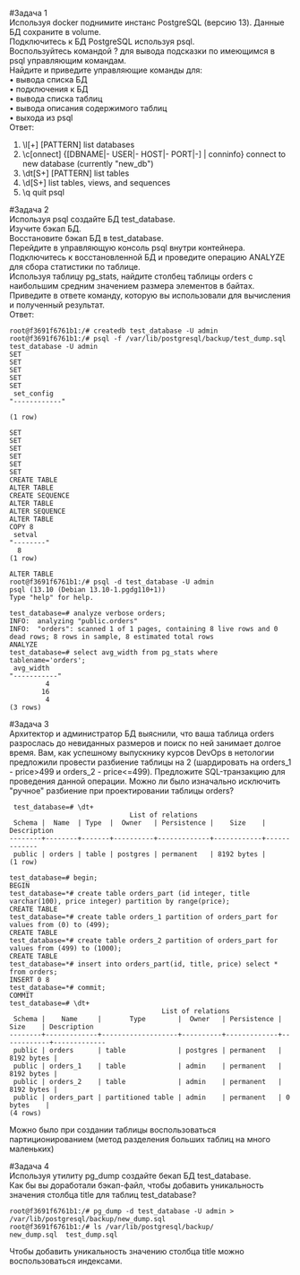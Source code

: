 #Задача 1  
Используя docker поднимите инстанс PostgreSQL (версию 13). Данные БД сохраните в volume.  
Подключитесь к БД PostgreSQL используя psql.  
Воспользуйтесь командой \? для вывода подсказки по имеющимся в psql управляющим командам.  
Найдите и приведите управляющие команды для:  
•	вывода списка БД  
•	подключения к БД  
•	вывода списка таблиц  
•	вывода описания содержимого таблиц  
•	выхода из psql  
Ответ:  
  
1.	\l[+]   [PATTERN]      list databases  
2.	\c[onnect] {[DBNAME|- USER|- HOST|- PORT|-] | conninfo}  connect to new database (currently "new_db")  
3.	\dt[S+] [PATTERN]    list tables  
4.	\d[S+]    list tables, views, and sequences  
5.	\q   quit psql  
  
#Задача 2  
Используя psql создайте БД test_database.  
Изучите бэкап БД.  
Восстановите бэкап БД в test_database.  
Перейдите в управляющую консоль psql внутри контейнера.  
Подключитесь к восстановленной БД и проведите операцию ANALYZE для сбора статистики по таблице.  
Используя таблицу pg_stats, найдите столбец таблицы orders с наибольшим средним значением размера элементов в байтах.  
Приведите в ответе команду, которую вы использовали для вычисления и полученный результат.  
Ответ:  
  
    root@f3691f6761b1:/# createdb test_database -U admin  
    root@f3691f6761b1:/# psql -f /var/lib/postgresql/backup/test_dump.sql test_database -U admin  
    SET  
    SET  
    SET  
    SET  
    SET  
     set_config  
    "------------"  
      
    (1 row)  
      
    SET  
    SET  
    SET  
    SET  
    SET  
    SET  
    CREATE TABLE  
    ALTER TABLE  
    CREATE SEQUENCE  
    ALTER TABLE  
    ALTER SEQUENCE  
    ALTER TABLE  
    COPY 8  
     setval  
    "--------"  
      8  
    (1 row)  
  
    ALTER TABLE  
    root@f3691f6761b1:/# psql -d test_database -U admin  
    psql (13.10 (Debian 13.10-1.pgdg110+1))  
    Type "help" for help.  
  
    test_database=# analyze verbose orders;  
    INFO:  analyzing "public.orders"  
    INFO:  "orders": scanned 1 of 1 pages, containing 8 live rows and 0 dead rows; 8 rows in sample, 8 estimated total rows  
    ANALYZE  
    test_database=# select avg_width from pg_stats where tablename='orders';  
     avg_width  
    "-----------"  
             4  
            16  
             4  
    (3 rows)  
  
#Задача 3  
Архитектор и администратор БД выяснили, что ваша таблица orders разрослась до невиданных размеров и поиск по ней занимает долгое время. Вам, как успешному выпускнику курсов DevOps в нетологии предложили провести разбиение таблицы на 2 (шардировать на orders_1 - price>499 и orders_2 - price<=499).
Предложите SQL-транзакцию для проведения данной операции.
Можно ли было изначально исключить "ручное" разбиение при проектировании таблицы orders?  
    
     test_database=# \dt+  
                                  List of relations  
     Schema |  Name  | Type  |  Owner   | Persistence |    Size    | Description  
    --------+--------+-------+----------+-------------+------------+-------------  
     public | orders | table | postgres | permanent   | 8192 bytes |  
    (1 row)  
  
    test_database=# begin;  
    BEGIN  
    test_database=*# create table orders_part (id integer, title varchar(100), price integer) partition by range(price);  
    CREATE TABLE  
    test_database=*# create table orders_1 partition of orders_part for values from (0) to (499);  
    CREATE TABLE  
    test_database=*# create table orders_2 partition of orders_part for values from (499) to (1000);  
    CREATE TABLE  
    test_database=*# insert into orders_part(id, title, price) select * from orders;  
    INSERT 0 8  
    test_database=*# commit;  
    COMMIT  
    test_database=# \dt+  
                                          List of relations  
     Schema |    Name     |       Type        |  Owner   | Persistence |    Size    | Description  
    --------+-------------+-------------------+----------+-------------+------------+-------------   
     public | orders      | table             | postgres | permanent   | 8192 bytes |  
     public | orders_1    | table             | admin    | permanent   | 8192 bytes |  
     public | orders_2    | table             | admin    | permanent   | 8192 bytes |  
     public | orders_part | partitioned table | admin    | permanent   | 0 bytes    |  
    (4 rows)  
  
Можно было при создании таблицы воспользоваться партиционированием (метод разделения больших таблиц на много маленьких)  
  
#Задача 4  
Используя утилиту pg_dump создайте бекап БД test_database.  
Как бы вы доработали бэкап-файл, чтобы добавить уникальность значения столбца title для таблиц test_database?  
    
    root@f3691f6761b1:/# pg_dump -d test_database -U admin > /var/lib/postgresql/backup/new_dump.sql  
    root@f3691f6761b1:/# ls /var/lib/postgresql/backup/  
    new_dump.sql  test_dump.sql  
Чтобы добавить уникальность значению столбца title можно воспользоваться индексами.  

